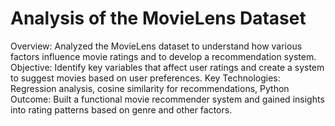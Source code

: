 # Analysis of the MovieLens Dataset

  Overview: Analyzed the MovieLens dataset to understand how various factors influence movie ratings and to develop a recommendation system.
  Objective: Identify key variables that affect user ratings and create a system to suggest movies based on user preferences.
  Key Technologies: Regression analysis, cosine similarity for recommendations, Python
  Outcome: Built a functional movie recommender system and gained insights into rating patterns based on genre and other factors.
